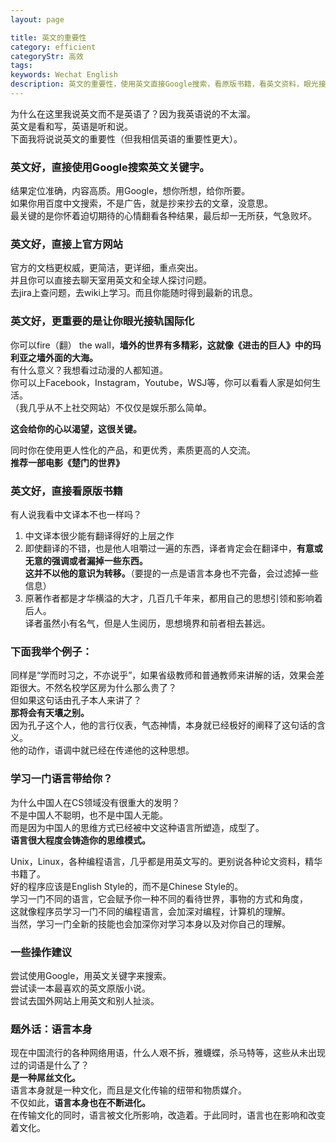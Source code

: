 ```yaml
---
layout: page

title: 英文的重要性
category: efficient
categoryStr: 高效
tags: 
keywords: Wechat English
description: 英文的重要性，使用英文直接Google搜索，看原版书籍，看英文资料，眼光接轨国际化，语言本身塑造你的思维。
---
```


为什么在这里我说英文而不是英语了？因为我英语说的不太溜。<br>
英文是看和写，英语是听和说。<br> 
下面我将说说英文的重要性（但我相信英语的重要性更大）。<br>

### 英文好，直接使用Google搜索英文关键字。

结果定位准确，内容高质。用Google，想你所想，给你所要。<br>
如果你用百度中文搜索，不是广告，就是抄来抄去的文章，没意思。<br>
最关键的是你怀着迫切期待的心情翻看各种结果，最后却一无所获，气急败坏。<br>

### 英文好，直接上官方网站

官方的文档更权威，更简洁，更详细，重点突出。<br>
并且你可以直接去聊天室用英文和全球人探讨问题。<br>
去jira上查问题，去wiki上学习。而且你能随时得到最新的讯息。<br>

### 英文好，更重要的是让你眼光接轨国际化

你可以fire（翻） the wall，**墙外的世界有多精彩，这就像《进击的巨人》中的玛利亚之墙外面的大海。**<br>
有什么意义？我想看过动漫的人都知道。<br> 
你可以上Facebook，Instagram，Youtube，WSJ等，你可以看看人家是如何生活。<br>
（我几乎从不上社交网站）不仅仅是娱乐那么简单。<br>

**这会给你的心以渴望，这很关键。**

同时你在使用更人性化的产品，和更优秀，素质更高的人交流。 <br>
**推荐一部电影《楚门的世界》** <br>

### 英文好，直接看原版书籍

有人说我看中文译本不也一样吗？ <br>
1. 中文译本很少能有翻译得好的上层之作 
2. 即使翻译的不错，也是他人咀嚼过一遍的东西，译者肯定会在翻译中，**有意或无意的强调或者漏掉一些东西。** <br>
**这并不以他的意识为转移。**（要提的一点是语言本身也不完备，会过滤掉一些信息） 
3. 原著作者都是才华横溢的大才，几百几千年来，都用自己的思想引领和影响着后人。<br>
译者虽然小有名气，但是人生阅历，思想境界和前者相去甚远。

### 下面我举个例子：

同样是“学而时习之，不亦说乎”，如果省级教师和普通教师来讲解的话，效果会差距很大。不然名校学区房为什么那么贵了？ <br>
但如果这句话由孔子本人来讲了？ <br>
**那将会有天壤之别。**<br> 
因为孔子这个人，他的言行仪表，气态神情，本身就已经极好的阐释了这句话的含义。<br>
他的动作，语调中就已经在传递他的这种思想。<br>

### 学习一门语言带给你？

为什么中国人在CS领域没有很重大的发明？<br> 
不是中国人不聪明，也不是中国人无能。 <br>
而是因为中国人的思维方式已经被中文这种语言所塑造，成型了。 <br>
**语言很大程度会铸造你的思维模式。**<br>

Unix，Linux，各种编程语言，几乎都是用英文写的。更别说各种论文资料，精华书籍了。<br>
好的程序应该是English Style的，而不是Chinese Style的。 <br>
学习一门不同的语言，它会赋予你一种不同的看待世界，事物的方式和角度，<br>
这就像程序员学习一门不同的编程语言，会加深对编程，计算机的理解。<br>
当然，学习一门全新的技能也会加深你对学习本身以及对你自己的理解。<br>

### 一些操作建议

尝试使用Google，用英文关键字来搜索。<br>
尝试读一本最喜欢的英文原版小说。<br>
尝试去国外网站上用英文和别人扯淡。<br>

### 题外话：语言本身

现在中国流行的各种网络用语，什么人艰不拆，雅蠛蝶，杀马特等，这些从未出现过的词语是什么了？ <br>
**是一种屌丝文化。** <br>
语言本身就是一种文化，而且是文化传输的纽带和物质媒介。<br>
不仅如此，**语言本身也在不断进化。**<br>
在传输文化的同时，语言被文化所影响，改造着。于此同时，语言也在影响和改变着文化。<br>
